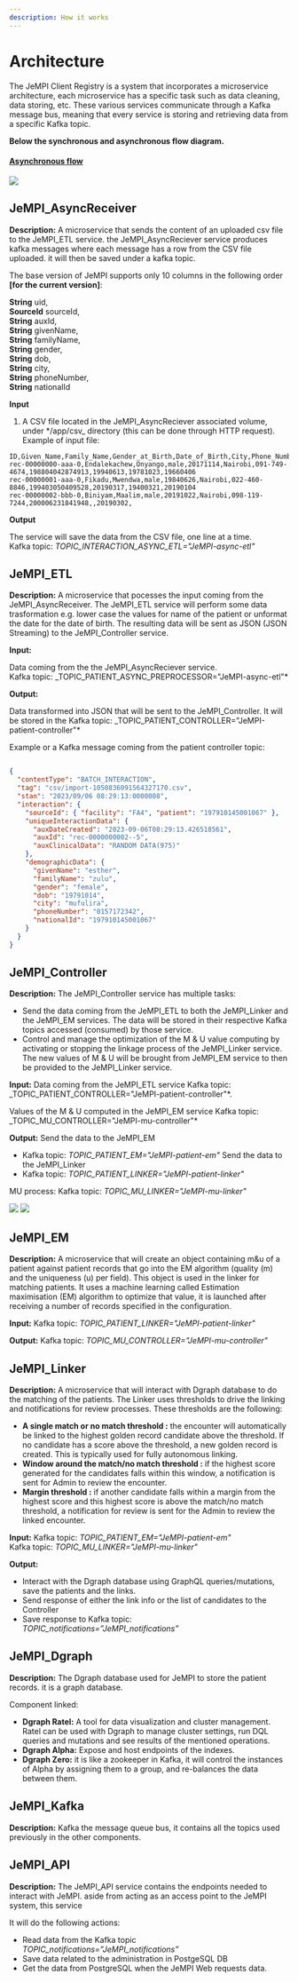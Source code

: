 ```yaml
---
description: How it works
---
```


# Architecture

The JeMPI Client Registry is a system that incorporates a microservice architecture, each microservice has a specific task such as data cleaning, data storing, etc. These various services communicate through a Kafka message bus, meaning that every service is storing and retrieving data from a specific Kafka topic.

**Below the synchronous and asynchronous flow diagram.**

#### [Asynchronous flow](https://drive.google.com/file/d/1rcbF3UJ5Lh-4bjXl8GVpJVnYxA1diRjl/view?usp=sharing) <a href="#_2v012h2bohjt" id="_2v012h2bohjt"></a>

![](.gitbook/assets/0)

## JeMPI_AsyncReceiver <a href="#_6om7ih1t1k41" id="_6om7ih1t1k41"></a>

**Description:** A microservice that sends the content of an uploaded csv file to the JeMPI_ETL service. the JeMPI_AsyncReciever service produces kafka messages where each message has a row from the CSV file uploaded. it will then be saved under a kafka topic.

The base version of JeMPI supports only 10 columns in the following order **\[for the current version]**:

**String** uid,\
**SourceId** sourceId,\
**String** auxId,\
**String** givenName,\
**String** familyName,\
**String** gender,\
**String** dob,\
**String** city,\
**String** phoneNumber,\
**String** nationalId

**Input**

1. A CSV file located in the JeMPI_AsyncReciever associated volume, under \*/app/csv\_ directory (this can be done through HTTP request).\
   Example of input file:

```
ID,Given_Name,Family_Name,Gender_at_Birth,Date_of_Birth,City,Phone_Number,National_ID,Dummy1,Dummy2,Dummy3
rec-00000000-aaa-0,Endalekachew,Onyango,male,20171114,Nairobi,091-749-4674,198804042874913,19940613,19781023,19660406
rec-00000001-aaa-0,Fikadu,Mwendwa,male,19840626,Nairobi,022-460-8846,199403050409528,20190317,19400321,20190104
rec-00000002-bbb-0,Biniyam,Maalim,male,20191022,Nairobi,098-119-7244,200006231841948,,20190302,
```

**Output**

The service will save the data from the CSV file, one line at a time.\
Kafka topic: _TOPIC_INTERACTION_ASYNC_ETL="JeMPI-async-etl"_

## JeMPI_ETL <a href="#_r783bgaxx08b" id="_r783bgaxx08b"></a>

**Description:** A microservice that pocesses the input coming from the JeMPI_AsyncReceiver. The JeMPI_ETL service will perform some data trasformation e.g. lower case the values for name of the patient or unformat the date for the date of birth. The resulting data will be sent as JSON (JSON Streaming) to the JeMPI_Controller service.

**Input:**

Data coming from the the JeMPI_AsyncReciever service.\
Kafka topic: \_TOPIC_PATIENT_ASYNC_PREPROCESSOR="JeMPI-async-etl"\*

**Output:**

Data transformed into JSON that will be sent to the JeMPI_Controller. It will be stored in the Kafka topic: \_TOPIC_PATIENT_CONTROLLER="JeMPI-patient-controller"\*

Example or a Kafka message coming from the patient controller topic:

<figure><img src=".gitbook/assets/3" alt=""><figcaption></figcaption></figure>

```json
{
  "contentType": "BATCH_INTERACTION",
  "tag": "csv/import-1050836091564327170.csv",
  "stan": "2023/09/06 08:29:13:0000008",
  "interaction": {
    "sourceId": { "facility": "FA4", "patient": "197910145001067" },
    "uniqueInteractionData": {
      "auxDateCreated": "2023-09-06T08:29:13.426518561",
      "auxId": "rec-0000000002--5",
      "auxClinicalData": "RANDOM DATA(975)"
    },
    "demographicData": {
      "givenName": "esther",
      "familyName": "zulu",
      "gender": "female",
      "dob": "19791014",
      "city": "mufulira",
      "phoneNumber": "0157172342",
      "nationalId": "197910145001067"
    }
  }
}
```

## JeMPI_Controller <a href="#_lpn0tn79g4ka" id="_lpn0tn79g4ka"></a>

**Description:** The JeMPI_Controller service has multiple tasks:

- Send the data coming from the JeMPI_ETL to both the JeMPI_Linker and the JeMPI_EM services. The data will be stored in their respective Kafka topics accessed (consumed) by those service.
- Control and manage the optimization of the M & U value computing by activating or stopping the linkage process of the JeMPI_Linker service. The new values of M & U will be brought from JeMPI_EM service to then be provided to the JeMPI_Linker service.

**Input:**
Data coming from the JeMPI_ETL service
Kafka topic: \_TOPIC_PATIENT_CONTROLLER="JeMPI-patient-controller"\*.

Values of the M & U computed in the JeMPI_EM service
Kafka topic: \_TOPIC_MU_CONTROLLER="JeMPI-mu-controller"\*

**Output:**
Send the data to the JeMPI_EM

- Kafka topic: _TOPIC_PATIENT_EM="JeMPI-patient-em"_
  Send the data to the JeMPI_Linker
- Kafka topic: _TOPIC_PATIENT_LINKER="JeMPI-patient-linker"_

MU process: Kafka topic: _TOPIC_MU_LINKER="JeMPI-mu-linker"_

![](.gitbook/assets/4) ![](.gitbook/assets/5)

## JeMPI_EM <a href="#_7tf3t1atn1ab" id="_7tf3t1atn1ab"></a>

**Description:** A microservice that will create an object containing m\&u of a patient against patient records that go into the EM algorithm (quality (m) and the uniqueness (u) per field). This object is used in the linker for matching patients. It uses a machine learning called Estimation maximisation (EM) algorithm to optimize that value, it is launched after receiving a number of records specified in the configuration.

**Input:** Kafka topic: _TOPIC_PATIENT_LINKER="JeMPI-patient-linker"_

**Output:** Kafka topic: _TOPIC_MU_CONTROLLER="JeMPI-mu-controller"_

## JeMPI_Linker <a href="#_111ah0ssrp64" id="_111ah0ssrp64"></a>

**Description:** A microservice that will interact with Dgraph database to do the matching of the patients. The Linker uses thresholds to drive the linking and notifications for review processes. These thresholds are the following:

- **A single match or no match threshold :** the encounter will automatically be linked to the highest golden record candidate above the threshold. If no candidate has a score above the threshold, a new golden record is created. This is typically used for fully autonomous linking.
- **Window around the match/no match threshold :** if the highest score generated for the candidates falls within this window, a notification is sent for Admin to review the encounter.
- **Margin threshold :** if another candidate falls within a margin from the highest score and this highest score is above the match/no match threshold, a notification for review is sent for the Admin to review the linked encounter.

**Input:**
Kafka topic: _TOPIC_PATIENT_EM="JeMPI-patient-em"_\
Kafka topic: _TOPIC_MU_LINKER="JeMPI-mu-linker"_

**Output:**

- Interact with the Dgraph database using GraphQL queries/mutations, save the patients and the links.
- Send response of either the link info or the list of candidates to the Controller
- Save response to Kafka topic: _TOPIC_notifications=”JeMPI_notifications”_

## JeMPI_Dgraph <a href="#_kb1wgk9uafqz" id="_kb1wgk9uafqz"></a>

**Description:** The Dgraph database used for JeMPI to store the patient records. it is a graph database.

Component linked:

- **Dgraph Ratel:** A tool for data visualization and cluster management. Ratel can be used with Dgraph to manage cluster settings, run DQL queries and mutations and see results of the mentioned operations.
- **Dgraph Alpha:** Expose and host endpoints of the indexes.
- **Dgraph Zero:** it is like a zookeeper in Kafka, it will control the instances of Alpha by assigning them to a group, and re-balances the data between them.

## JeMPI_Kafka <a href="#_lhpqpufx5pyy" id="_lhpqpufx5pyy"></a>

**Description:** Kafka the message queue bus, it contains all the topics used previously in the other components.

## JeMPI_API <a href="#_ioszcxv7tpj" id="_ioszcxv7tpj"></a>

**Description:** The JeMPI_API service contains the endpoints needed to interact with JeMPI. aside from acting as an access point to the JeMPI system, this service

It will do the following actions:

- Read data from the Kafka topic _TOPIC_notifications=”JeMPI_notifications”_
- Save data related to the administration in PostgeSQL DB
- Get the data from PostgreSQL when the JeMPI Web requests data.
